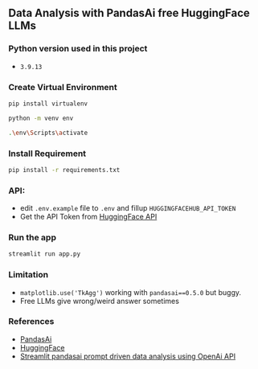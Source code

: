 ## Data Analysis with PandasAi free HuggingFace LLMs

### Python version used in this project

- `3.9.13`

### Create Virtual Environment

```bash
pip install virtualenv
```

```bash
python -m venv env
```

```bash
.\env\Scripts\activate
```

### Install Requirement

```bash
pip install -r requirements.txt
```

### API:

- edit `.env.example` file to `.env` and fillup `HUGGINGFACEHUB_API_TOKEN`
- Get the API Token from [HuggingFace API](https://huggingface.co/settings/tokens)

### Run the app

```bash
streamlit run app.py
```

### Limitation

- `matplotlib.use('TkAgg')` working with `pandasai==0.5.0` but buggy.
- Free LLMs give wrong/weird answer sometimes

### References

- [PandasAi](https://github.com/gventuri/pandas-ai)
- [HuggingFace](https://huggingface.co/)
- [Streamlit pandasai prompt driven data analysis using OpenAi API](https://bugbytes.io/posts/streamlit-pandasai-prompt-driven-data-analysis/)